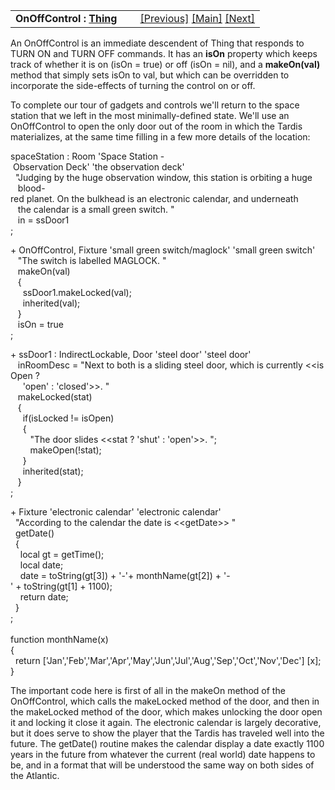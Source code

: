 ---
---
<table width="100%" data-border="0" data-cellspacing="0"
data-cellpadding="3" data-bgcolor="#C0C0C0">
<colgroup>
<col style="width: 50%" />
<col style="width: 50%" />
</colgroup>
<tbody>
<tr>
<td style="text-align: left;"><strong>OnOffControl : <a
href="thing-introduction.html">Thing</a><br />
</strong></td>
<td style="text-align: right;"><a href="dial.html">[Previous]</a> <a
href="generalintroduction.html">[Main]</a> <a
href="switch.html">[Next]</a></td>
</tr>
</tbody>
</table>

  
An OnOffControl is an immediate descendent of Thing that responds to
TURN ON and TURN OFF commands. It has an **isOn** property which keeps
track of whether it is on (isOn = true) or off (isOn = nil), and a
**makeOn(val)** method that simply sets isOn to val, but which can be
overridden to incorporate the side-effects of turning the control on or
off.  
  
To complete our tour of gadgets and controls we'll return to the space
station that we left in the most minimally-defined state. We'll use an
OnOffControl to open the only door out of the room in which the Tardis
materializes, at the same time filling in a few more details of the
location:  
  
spaceStation : Room 'Space Station - Observation Deck' 'the observation deck'  
  "Judging by the huge observation window, this station is orbiting a huge  
   blood-red planet. On the bulkhead is an electronic calendar, and underneath  
   the calendar is a small green switch. "  
   in = ssDoor1  
;  
  
+ OnOffControl, Fixture 'small green switch/maglock' 'small green switch'  
   "The switch is labelled MAGLOCK. "  
   makeOn(val)  
   {  
     ssDoor1.makeLocked(val);  
     inherited(val);  
   }  
   isOn = true  
;  
  
+ ssDoor1 : IndirectLockable, Door 'steel door' 'steel door'  
   inRoomDesc = "Next to both is a sliding steel door, which is currently \<\<isOpen ?  
     'open' : 'closed'\>\>. "  
   makeLocked(stat)  
   {  
     if(isLocked != isOpen)  
     {  
        "The door slides \<\<stat ? 'shut' : 'open'\>\>. ";          
        makeOpen(!stat);  
     }  
     inherited(stat);    
   }   
;  
  
+ Fixture 'electronic calendar' 'electronic calendar'  
  "According to the calendar the date is \<\<getDate\>\> "  
  getDate()  
  {  
    local gt = getTime();  
    local date;  
    date = toString(gt\[3\]) + '-'+ monthName(gt\[2\]) + '-' + toString(gt\[1\] + 1100);  
    return date;  
  }  
;  
   
function monthName(x)  
{  
  return \['Jan','Feb','Mar','Apr','May','Jun','Jul','Aug','Sep','Oct','Nov','Dec'\] \[x\];  
}  
  
The important code here is first of all in the makeOn method of the
OnOffControl, which calls the makeLocked method of the door, and then in
the makeLocked method of the door, which makes unlocking the door open
it and locking it close it again. The electronic calendar is largely
decorative, but it does serve to show the player that the Tardis has
traveled well into the future. The getDate() routine makes the calendar
display a date exactly 1100 years in the future from whatever the
current (real world) date happens to be, and in a format that will be
understood the same way on both sides of the Atlantic.  
  
